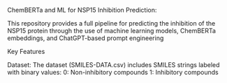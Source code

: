 ChemBERTa and ML for NSP15 Inhibition Prediction:

This repository provides a full pipeline for predicting the inhibition of the NSP15 protein through the use of machine learning models, ChemBERTa embeddings, and ChatGPT-based prompt engineering

Key Features


Dataset:
The dataset (SMILES-DATA.csv) includes SMILES strings labeled with binary values:
0: Non-inhibitory compounds
1: Inhibitory compounds 
